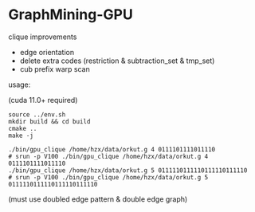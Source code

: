 # GraphMining-GPU

clique improvements

+ edge orientation
+ delete extra codes (restriction & subtraction_set & tmp_set)
+ cub prefix warp scan

usage:

(cuda 11.0+ required)

```
source ../env.sh
mkdir build && cd build
cmake ..
make -j
```

```
./bin/gpu_clique /home/hzx/data/orkut.g 4 0111101111011110
# srun -p V100 ./bin/gpu_clique /home/hzx/data/orkut.g 4 0111101111011110
./bin/gpu_clique /home/hzx/data/orkut.g 5 0111110111110111110111110
# srun -p V100 ./bin/gpu_clique /home/hzx/data/orkut.g 5 0111110111110111110111110
```

(must use doubled edge pattern & double edge graph)